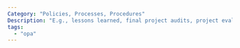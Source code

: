 ```yaml
---
Category: "Policies, Processes, Procedures"
Description: "E.g., lessons learned, final project audits, project evaluations, product validations, acceptance criteria, contract closure, resource reassignment, team performance appraisals, and knowledge transfer"
tags:
  - "opa"
---
```


